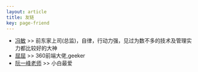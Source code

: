 ```yaml
---
layout: article
title: 友链
key: page-friend
---
```


- [冯敏](https://www.felix021.com/blog/index.php) >> 前东家上司(总监)，自律，行动力强，见过为数不多的技术及管理实力都比较好的大神
- [屈屈](https://imququ.com/) >> 360前端大佬,geeker
- [阮一峰老师](http://www.ruanyifeng.com/home.html) >> 小白最爱